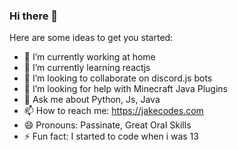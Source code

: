 ### Hi there 👋


Here are some ideas to get you started:

- 🔭 I’m currently working at home
- 🌱 I’m currently learning reactjs
- 👯 I’m looking to collaborate on discord.js bots
- 🤔 I’m looking for help with Minecraft Java Plugins
- 💬 Ask me about Python, Js, Java
- 📫 How to reach me: https://jakecodes.com
- 😄 Pronouns: Passinate, Great Oral Skills
- ⚡ Fun fact: I started to code when i was 13
